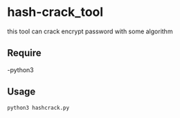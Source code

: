 # hash-crack_tool
this tool can crack encrypt password with some algorithm


## Require

-python3


## Usage

```
python3 hashcrack.py
```
